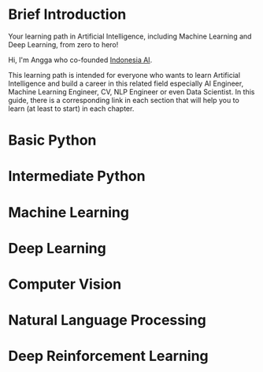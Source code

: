 # Brief Introduction

Your learning path in Artificial Intelligence, including Machine Learning and Deep Learning, from zero to hero!

Hi, I'm Angga who co-founded <a href="http://aiforindonesia.org/" target="_blank">Indonesia AI</a>. 

This learning path is intended for everyone who wants to learn Artificial Intelligence and build a career in this related field especially AI Engineer, Machine Learning Engineer, CV, NLP Engineer or even Data Scientist. In this guide, there is a corresponding link in each section that will help you to learn (at least to start) in each chapter.

# Basic Python

# Intermediate Python

# Machine Learning

# Deep Learning

# Computer Vision

# Natural Language Processing

# Deep Reinforcement Learning
